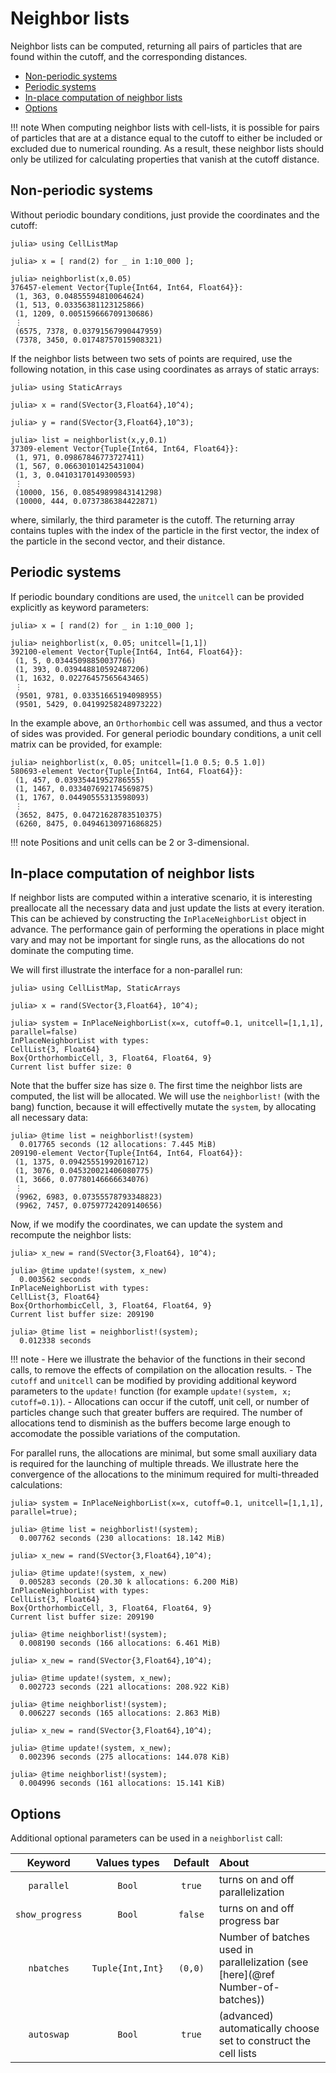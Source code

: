 # Neighbor lists

Neighbor lists can be computed, returning all pairs of particles that are found within the cutoff,
and the corresponding distances.  

- [Non-periodic systems](@ref)
- [Periodic systems](@ref)
- [In-place computation of neighbor lists](@ref)
- [Options](@ref)

!!! note
    When computing neighbor lists with cell-lists, it is possible for pairs of particles that are at a distance equal to the cutoff to either be included or excluded due to numerical rounding. As a result, these neighbor lists should only be utilized for calculating properties that vanish at the cutoff distance.
    
## Non-periodic systems

Without periodic boundary conditions, just provide the coordinates and the cutoff:

```julia-repl
julia> using CellListMap

julia> x = [ rand(2) for _ in 1:10_000 ];

julia> neighborlist(x,0.05)
376457-element Vector{Tuple{Int64, Int64, Float64}}:
 (1, 363, 0.04855594810064624)
 (1, 513, 0.03356381123125866)
 (1, 1209, 0.005159666709130686)
 ⋮
 (6575, 7378, 0.03791567990447959)
 (7378, 3450, 0.01748757015908321)
```

If the neighbor lists between two sets of points are required, use the following notation, 
in this case using coordinates as arrays of static arrays:
```julia-repl
julia> using StaticArrays

julia> x = rand(SVector{3,Float64},10^4);

julia> y = rand(SVector{3,Float64},10^3);

julia> list = neighborlist(x,y,0.1)
37309-element Vector{Tuple{Int64, Int64, Float64}}:
 (1, 971, 0.09867846773727411)
 (1, 567, 0.06630101425431004)
 (1, 3, 0.04103170149300593)
 ⋮
 (10000, 156, 0.08549899843141298)
 (10000, 444, 0.0737386384422871)
```

where, similarly, the third parameter is the cutoff.
The returning array contains tuples with the index of the particle in the first vector, the index of the particle in the second vector, and their distance.

## Periodic systems

If periodic boundary conditions are used, the `unitcell` can be provided explicitly as keyword parameters:

```julia-repl
julia> x = [ rand(2) for _ in 1:10_000 ]; 

julia> neighborlist(x, 0.05; unitcell=[1,1])
392100-element Vector{Tuple{Int64, Int64, Float64}}:
 (1, 5, 0.03445098850037766)
 (1, 393, 0.039448810592487206)
 (1, 1632, 0.02276457565643465)
 ⋮
 (9501, 9781, 0.03351665194098955)
 (9501, 5429, 0.04199258248973222)
```

In the example above, an `Orthorhombic` cell was assumed, and thus a vector of sides was provided. For general
periodic boundary conditions, a unit cell matrix can be provided, for example:

```julia-repl
julia> neighborlist(x, 0.05; unitcell=[1.0 0.5; 0.5 1.0])
580693-element Vector{Tuple{Int64, Int64, Float64}}:
 (1, 457, 0.03935441952786555)
 (1, 1467, 0.033407692174569875)
 (1, 1767, 0.04490555313598093)
 ⋮
 (3652, 8475, 0.04721628783510375)
 (6260, 8475, 0.04946130971686825)
```

!!! note
    Positions and unit cells can be 2 or 3-dimensional.

## In-place computation of neighbor lists

If neighbor lists are computed within a interative scenario, it is interesting preallocate all the necessary
data and just update the lists at every iteration. This can be achieved by constructing the `InPlaceNeighborList` 
object in advance. The performance gain of performing the operations in place might vary and may not be 
important for single runs, as the allocations do not dominate the computing time. 

We will first illustrate the interface for a non-parallel run:
```julia-repl
julia> using CellListMap, StaticArrays

julia> x = rand(SVector{3,Float64}, 10^4);

julia> system = InPlaceNeighborList(x=x, cutoff=0.1, unitcell=[1,1,1], parallel=false)
InPlaceNeighborList with types: 
CellList{3, Float64}
Box{OrthorhombicCell, 3, Float64, Float64, 9}
Current list buffer size: 0
```

Note that the buffer size has size `0`. The first time the neighbor lists are computed, the list will
be allocated. We will use the `neighborlist!` (with the bang) function, because it will effectivelly 
mutate the `system`, by allocating all necessary data:

```julia-repl
julia> @time list = neighborlist!(system)
  0.017765 seconds (12 allocations: 7.445 MiB)
209190-element Vector{Tuple{Int64, Int64, Float64}}:
 (1, 1375, 0.09425551992016712)
 (1, 3076, 0.045320021406080775)
 (1, 3666, 0.07780146666634076)
 ⋮
 (9962, 6983, 0.07355578793348823)
 (9962, 7457, 0.07597724209140656)
```

Now, if we modify the coordinates, we can update the system and recompute the neighbor lists:
```julia-repl
julia> x_new = rand(SVector{3,Float64}, 10^4);

julia> @time update!(system, x_new)
  0.003562 seconds
InPlaceNeighborList with types: 
CellList{3, Float64}
Box{OrthorhombicCell, 3, Float64, Float64, 9}
Current list buffer size: 209190

julia> @time list = neighborlist!(system);
  0.012338 seconds
```

!!! note
    - Here we illustrate the behavior of the functions in their second calls, to remove the 
      effects of compilation on the allocation results.
    - The `cutoff` and `unitcell`  can be modified by providing additional keyword parameters
      to the `update!` function (for example `update!(system, x; cutoff=0.1)`).
    - Allocations can occur if the cutoff, unit cell, or number of particles change such
      that greater buffers are required. The number of allocations tend to disminish as 
      the buffers become large enough to accomodate the possible variations of the computation.

For parallel runs, the allocations are minimal, but some small auxiliary data is required for the
launching of multiple threads. We illustrate here the convergence of the allocations to the 
minimum required for multi-threaded calculations:

```julia-repl
julia> system = InPlaceNeighborList(x=x, cutoff=0.1, unitcell=[1,1,1], parallel=true);

julia> @time list = neighborlist!(system);
  0.007762 seconds (230 allocations: 18.142 MiB)

julia> x_new = rand(SVector{3,Float64},10^4);

julia> @time update!(system, x_new)
  0.005283 seconds (20.30 k allocations: 6.200 MiB)
InPlaceNeighborList with types: 
CellList{3, Float64}
Box{OrthorhombicCell, 3, Float64, Float64, 9}
Current list buffer size: 209190

julia> @time neighborlist!(system);
  0.008190 seconds (166 allocations: 6.461 MiB)

julia> x_new = rand(SVector{3,Float64},10^4);

julia> @time update!(system, x_new);
  0.002723 seconds (221 allocations: 208.922 KiB)

julia> @time neighborlist!(system);
  0.006227 seconds (165 allocations: 2.863 MiB)

julia> x_new = rand(SVector{3,Float64},10^4);

julia> @time update!(system, x_new);
  0.002396 seconds (275 allocations: 144.078 KiB)

julia> @time neighborlist!(system);
  0.004996 seconds (161 allocations: 15.141 KiB)
```

## Options

Additional optional parameters can be used in a `neighborlist` call:

| Keyword |  Values types | Default | About |
|:-------:|:-------:|:-------:|:------|
| `parallel` | `Bool`  | `true` | turns on and off parallelization |
| `show_progress` | `Bool` | `false` |  turns on and off progress bar | 
| `nbatches` | `Tuple{Int,Int}` | `(0,0)` |  Number of batches used in parallelization (see [here](@ref Number-of-batches)) | 
| `autoswap` | `Bool` | `true` |  (advanced) automatically choose set to construct the cell lists |




